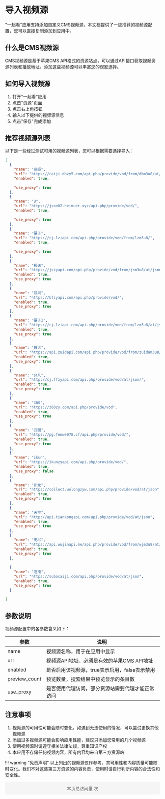 # 导入视频源

"一起看"应用支持添加自定义CMS视频源，本文档提供了一些推荐的视频源配置，您可以直接复制添加到应用中。

## 什么是CMS视频源

CMS视频源是基于苹果CMS API格式的资源站点，可以通过API接口获取视频资源列表和播放地址。添加这些视频源可以丰富您的观影选择。

## 如何导入视频源

1. 打开"一起看"应用
2. 点击"资源"页面
4. 点击右上角按钮
5. 输入以下提供的视频源信息
6. 点击"保存"完成添加

## 推荐视频源列表

以下是一些经过测试可用的视频源列表，您可以根据需要选择导入：

```json
[
  {
    "name": "豆瓣",
    "url": "https://caiji.dbzy5.com/api.php/provide/vod/from/dbm3u8/at/josn/",
    "enabled": true,
 
    "use_proxy": true
  },
  {
    "name": "B",
    "url": "https://json02.heimuer.xyz/api.php/provide/vod/",
    "enabled": true,
 
    "use_proxy": true
  },
  {
    "name": "量子",
    "url": "https://cj.lziapi.com/api.php/provide/vod/from/lzm3u8/",
    "enabled": true,
 
    "use_proxy": true
  },
  {
    "name": "极速",
    "url": "https://jszyapi.com/api.php/provide/vod/from/jsm3u8/at/json",
    "enabled": true,
    "use_proxy": true
  },
  {
    "name": "暴风",
    "url": "https://bfzyapi.com/api.php/provide/vod/",
    "enabled": true,
    "use_proxy": true
  },
  {
    "name": "量子2",
    "url": "https://cj.lziapi.com/api.php/provide/vod/from/lzm3u8/at/json",
    "enabled": true,
    "use_proxy": true
  },
  {
    "name": "最大",
    "url": "https://api.zuidapi.com/api.php/provide/vod/from/zuidam3u8/",
    "enabled": true,
    "use_proxy": true
  },
  {
    "name": "非凡",
    "url": "http://cj.ffzyapi.com/api.php/provide/vod/at/json/",
    "enabled": true,
    "use_proxy": true
  },
  {
    "name": "360",
    "url": "https://360zy.com/api.php/provide/vod",
    "enabled": true,
    "use_proxy": true
  },
  {
    "name": "四圈",
    "url": "https://pg.fenwe078.cf/api.php/provide/vod/",
    "enabled": true,
    "use_proxy": true
  },
  {
    "name": "ikun",
    "url": "https://ikunzyapi.com/api.php/provide/vod/",
    "enabled": true,
    "use_proxy": false
  },
  {
    "name": "卧龙",
    "url": "https://collect.wolongzyw.com/api.php/provide/vod/at/json",
    "enabled": true,
    "use_proxy": true
  },
  {
    "name": "天空",
    "url": "http://api.tiankongapi.com/api.php/provide/vod/at/json",
    "enabled": true,
    "use_proxy": true
  },
  {
    "name": "无尽",
    "url": "https://api.wujinapi.me/api.php/provide/vod/from/wjm3u8/at/json/",
    "enabled": true,
    "use_proxy": true
  },
 
  {
    "name": "速播",
    "url": "https://subocaiji.com/api.php/provide/vod/at/json",
    "enabled": true,
    "use_proxy": true
  }
  
]
```

## 参数说明

视频源配置中的各参数含义如下：

| 参数 | 说明 |
|------|------|
| name | 视频源名称，用于在应用中显示 |
| url | 视频源API地址，必须是有效的苹果CMS API地址 |
| enabled | 是否启用该视频源，true表示启用，false表示禁用 |
| preview_count | 预览数量，搜索结果中预览显示的条目数 |
| use_proxy | 是否使用代理访问，部分资源站需要代理才能正常访问 |

## 注意事项

1. 视频源的可用性可能会随时变化，如遇到无法使用的情况，可以尝试更换其他视频源
2. 添加过多视频源可能会影响应用性能，建议只添加您常用的几个视频源
3. 使用视频源时请遵守相关法律法规，尊重知识产权
4. 本应用不存储任何视频内容，所有内容均来自第三方资源站

!!! warning "免责声明"
    以上列出的视频源仅作参考，其可用性和内容质量可能随时变化。我们不对这些第三方资源的内容负责，使用时请自行判断内容的合法性和安全性。


<div style="text-align: center; padding: 10px; margin: 10px 0; background-color: #f5f5f5; border-radius: 5px;">
  <script async src="//busuanzi.ibruce.info/busuanzi/2.3/busuanzi.pure.mini.js"></script>
  <span id="busuanzi_container_site_pv" style="font-size: 14px; color: #666;">
    本页总访问量 <span id="busuanzi_value_site_pv" style="font-weight: bold; color: #1976D2;"></span> 次
  </span>
</div>

